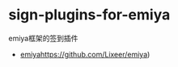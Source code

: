 # sign-plugins-for-emiya
 emiya框架的签到插件
- [emiya](https://github.com/Lixeer/emiya)https://github.com/Lixeer/emiya)
